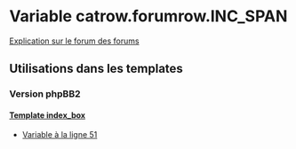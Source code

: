 # Variable catrow.forumrow.INC_SPAN
[Explication sur le forum des forums](http://forum.forumactif.com/t294113-listing-des-variables#catrow.forumrow.INC_SPAN)

## Utilisations dans les templates

### Version phpBB2

#### [Template index_box](subsilver/index_box.md)
* [Variable à la ligne 51](../subsilver/index_box.tpl#L51)